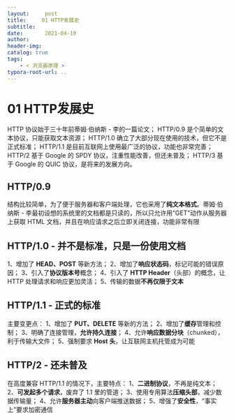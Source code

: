 ```yaml
---
layout:     post
title:     01 HTTP发展史
subtitle:  
date:       2021-04-19
author:     
header-img: 
catalog: true
tags:
    - < 浏览器原理 >
typora-root-url: ..
---
```



# 01 HTTP发展史

HTTP 协议始于三十年前蒂姆·伯纳斯 - 李的一篇论文；
HTTP/0.9 是个简单的文本协议，只能获取文本资源；
HTTP/1.0 确立了大部分现在使用的技术，但它不是正式标准；
HTTP/1.1 是目前互联网上使用最广泛的协议，功能也非常完善；
HTTP/2 基于 Google 的 SPDY 协议，注重性能改善，但还未普及；
HTTP/3 基于 Google 的 QUIC 协议，是将来的发展方向。

## HTTP/0.9
结构比较简单，为了便于服务器和客户端处理，它也采用了**纯文本格式**。蒂姆·伯纳斯 - 李最初设想的系统里的文档都是只读的，所以只允许用“GET”动作从服务器上获取 HTML 文档，并且在响应请求之后立即关闭连接，功能非常有限

## HTTP/1.0 - 并不是标准，只是一份使用文档
1、增加了 **HEAD、POST** 等新方法；
2、增加了**响应状态码**，标记可能的错误原因；
3、引入了**协议版本号**概念；
4、引入了 **HTTP Header**（头部）的概念，让 HTTP 处理请求和响应更加灵活；
5、传输的数据**不再仅限于文本**

## HTTP/1.1 -  正式的标准
主要变更点：
1、增加了 **PUT、DELETE** 等新的方法；
2、增加了**缓存**管理和控制；
3、明确了连接管理，**允许持久连接**；
4、允许**响应数据分块**（chunked），利于传输大文件；
5、强制要求 **Host 头**，让互联网主机托管成为可能

## HTTP/2 - 还未普及
在高度兼容 HTTP/1.1 的情况下，主要特点：
1、**二进制协议**，不再是纯文本；
2、**可发起多个请求**，废弃了 1.1 里的管道；
3、使用专用算法**压缩头部**，减少数据传输量；
4、允许**服务器主动**向客户端推送数据；
5、增强了**安全性**，“事实上”要求加密通信
